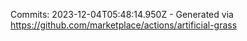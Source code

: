Commits: 2023-12-04T05:48:14.950Z - Generated via https://github.com/marketplace/actions/artificial-grass
<br>
